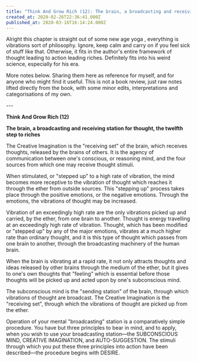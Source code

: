 ```yaml
---
title: "Think And Grow Rich (12): The brain, a broadcasting and receiving station for thought"
created_at: 2020-02-26T22:36:41.000Z
published_at: 2020-03-16T16:14:24.000Z
---
```

Alright this chapter is straight out of some new age yoga , everything is vibrations sort of philosophy. Ignore, keep calm and carry on if you feel sick of stuff like that. Otherwise, it fits in the author's entire framework of thought leading to action leading riches. Definitely fits into his weird science, especially for his era. 

  

More notes below. Sharing them here as reference for myself, and for anyone who might find it useful. This is not a book review, just raw notes lifted directly from the book, with some minor edits, interpretations and categorisations of my own.

  

\---

  

**Think And Grow Rich (12)**

**The brain, a broadcasting and receiving station for thought, the twelfth step to riches**

  

The Creative Imagination is the "receiving set" of the brain, which receives thoughts, released by the brains of others. It is the agency of communication between one's conscious, or reasoning mind, and the four sources from which one may receive thought stimuli.

  

When stimulated, or "stepped up" to a high rate of vibration, the mind becomes more receptive to the vibration of thought which reaches it through the ether from outside sources. This "stepping up" process takes place through the positive emotions, or the negative emotions. Through the emotions, the vibrations of thought may be increased.

  

Vibration of an exceedingly high rate are the only vibrations picked up and carried, by the ether, from one brain to another. Thought is energy travelling at an exceedingly high rate of vibration. Thought, which has been modified or "stepped up" by any of the major emotions, vibrates at a much higher rate than ordinary thought, and it is this type of thought which passes from one brain to another, through the broadcasting machinery of the human brain.

  

When the brain is vibrating at a rapid rate, it not only attracts thoughts and ideas released by other brains through the medium of the ether, but it gives to one's own thoughts that "feeling" which is essential before those thoughts will be picked up and acted upon by one's subconscious mind.

  

The subconscious mind is the "sending station" of the brain, through which vibrations of thought are broadcast. The Creative Imagination is the "receiving set", through which the vibrations of thought are picked up from the ether.

  

Operation of your mental "broadcasting" station is a comparatively simple procedure. You have but three principles to bear in mind, and to apply, when you wish to use your broadcasting station—the SUBCONSCIOUS MIND, CREATIVE IMAGINATION, and AUTO-SUGGESTION. The stimuli through which you put these three principles into action have been described—the procedure begins with DESIRE.
